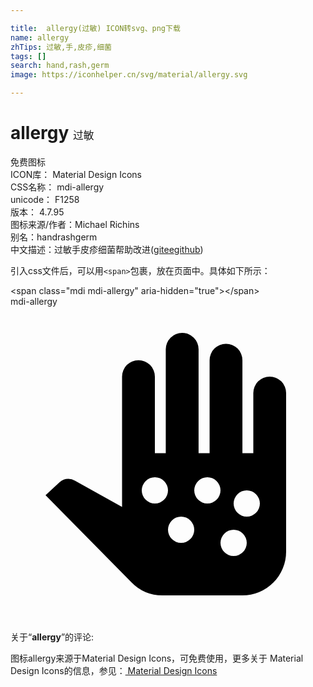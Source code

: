 ```yaml
---

title:  allergy(过敏) ICON转svg、png下载
name: allergy
zhTips: 过敏,手,皮疹,细菌
tags: []
search: hand,rash,germ
image: https://iconhelper.cn/svg/material/allergy.svg

---
```


# allergy  <small style="font-size: 60%;font-weight: 100">过敏</small>


<div class="detail-page">
<p>
<span><span class="badge-success badge">免费图标</span> </span>
<br/>
<span>
ICON库：
<span class="badge-secondary badge">Material Design Icons</span> 
</span>
<br/>
<span>
CSS名称：
<span class="badge-secondary badge">mdi-allergy</span> 
</span>
<br/>
<span>
unicode：
<span class="badge-secondary badge">F1258</span> 
<copy-btn content='F1258' btn-title=""></copy-btn>
<copy-btn :content='String.fromCodePoint(parseInt("F1258", 16))' btn-title="复制U"></copy-btn>
</span>
<br/>
<span>
版本：
<span class="badge-secondary badge">4.7.95</span> 
</span>
<br/>
<span>图标来源/作者：<span class="badge-light badge">Michael Richins</span></span> 
<br/>
<span>别名：<span class="badge-light badge">hand</span><span class="badge-light badge">rash</span><span class="badge-light badge">germ</span></span><br/><span class="zh-detail">中文描述：<span class="badge-primary badge">过敏</span><span class="badge-primary badge">手</span><span class="badge-primary badge">皮疹</span><span class="badge-primary badge">细菌</span><span class="help-link"><span>帮助改进</span>(<a href="https://gitee.com/liuwave/icon-helper/edit/master/json/material/allergy.json" target="_blank" rel="noopener noreferrer">gitee</a><a href="https://github.com/liuwave/icon-helper/edit/master/json/material/allergy.json" target="_blank" rel="noopener noreferrer">github</a></span>)</span><br/>
</p>
</div>
<div class="alert alert-dark">
  <i class="mdi mdi-allergy mdi-48px"></i>
  <i class="mdi mdi-allergy mdi-36px"></i>
  <i class="mdi mdi-allergy mdi-24px"></i>
  <i class="mdi mdi-allergy mdi-18px"></i>
</div>
<div>
  <p>引入css文件后，可以用<code>&lt;span&gt;</code>包裹，放在页面中。具体如下所示：    
  </p>
  <div class="alert alert-primary" style="font-size: 14px">
    &lt;span class="mdi mdi-allergy" aria-hidden="true"&gt;&lt;/span&gt;
    <copy-btn content='<span class="mdi mdi-allergy" aria-hidden="true"></span>'></copy-btn>
  </div>
  <div class="alert alert-secondary">
    <i class="mdi mdi-allergy"
    style="font-size: 24px"
    aria-hidden="true"></i> mdi-allergy
    <copy-btn content="mdi-allergy" btn-title="复制图标名称"></copy-btn>
  </div>
</div>
<div id="svg" class="svg-wrap">
<svg xmlns="http://www.w3.org/2000/svg" viewBox="0 0 24 24"><path d="M19.75 5.33A1.25 1.25 0 0 0 18.5 6.58V11.17H17.67V4.08A1.25 1.25 0 0 0 15.17 4.08V11.17H14.33V3.25A1.25 1.25 0 1 0 11.83 3.25V11.17H11V5.33A1.25 1.25 0 0 0 8.5 5.33V15.26L4.91 13.26A1 1 0 0 0 4.41 13.12A1 1 0 0 0 3.75 13.37L2.67 14.37L9.21 21A3.29 3.29 0 0 0 11.58 22H17.67A3.33 3.33 0 0 0 21 18.67V6.58A1.25 1.25 0 0 0 19.75 5.33M11 15A1 1 0 1 1 12 14A1 1 0 0 1 11 15M13 18A1 1 0 1 1 14 17A1 1 0 0 1 13 18M18 16A1 1 0 1 1 19 15A1 1 0 0 1 18 16M17 19A1 1 0 1 1 18 18A1 1 0 0 1 17 19M15 15A1 1 0 1 1 16 14A1 1 0 0 1 15 15Z" /></svg>
</div>
<detail full-name='mdi-allergy'></detail>
<div class="icon-detail__container">
<p>关于“<b>allergy</b>”的评论:</p>
</div>
<Vssue title="关于“allergy”的评论" />    
<div><p>图标allergy来源于Material Design Icons，可免费使用，更多关于 Material Design Icons的信息，参见：<a target="_blank" href="https://iconhelper.cn/material.html"> Material Design Icons</a>
</p></div>
